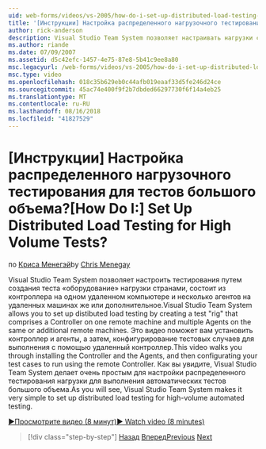 ```yaml
---
uid: web-forms/videos/vs-2005/how-do-i-set-up-distributed-load-testing-for-high-volume-tests
title: '[Инструкции] Настройка распределенного нагрузочного тестирования для тестов большого объема? | Документы Майкрософт'
author: rick-anderson
description: Visual Studio Team System позволяет настраивать нагрузки странами тестирования путем создания теста «оборудование», которое состоит из контроллера на один удаленный компьютер и нескольк...
ms.author: riande
ms.date: 07/09/2007
ms.assetid: d5c42efc-1457-4e75-87e8-5b41c9ee8a80
msc.legacyurl: /web-forms/videos/vs-2005/how-do-i-set-up-distributed-load-testing-for-high-volume-tests
msc.type: video
ms.openlocfilehash: 018c35b629eb0c44afb019eaaf33d5fe246d24ce
ms.sourcegitcommit: 45ac74e400f9f2b7dbded66297730f6f14a4eb25
ms.translationtype: MT
ms.contentlocale: ru-RU
ms.lasthandoff: 08/16/2018
ms.locfileid: "41827529"
---
```

<a name="how-do-i-set-up-distributed-load-testing-for-high-volume-tests"></a><span data-ttu-id="c3cb0-104">[Инструкции] Настройка распределенного нагрузочного тестирования для тестов большого объема?</span><span class="sxs-lookup"><span data-stu-id="c3cb0-104">[How Do I:] Set Up Distributed Load Testing for High Volume Tests?</span></span>
====================
<span data-ttu-id="c3cb0-105">по [Криса Менегэй](https://twitter.com/CMenegay)</span><span class="sxs-lookup"><span data-stu-id="c3cb0-105">by [Chris Menegay](https://twitter.com/CMenegay)</span></span>

<span data-ttu-id="c3cb0-106">Visual Studio Team System позволяет настроить тестирования путем создания теста «оборудование» нагрузки странами, состоит из контроллера на одном удаленном компьютере и несколько агентов на удаленных машинах же или дополнительное.</span><span class="sxs-lookup"><span data-stu-id="c3cb0-106">Visual Studio Team System allows you to set up distibuted load testing by creating a test "rig" that comprises a Controller on one remote machine and multiple Agents on the same or additional remote machines.</span></span> <span data-ttu-id="c3cb0-107">Это видео поможет вам установить контроллер и агенты, а затем, конфигурирование тестовых случаев для выполнения с помощью удаленный контроллер.</span><span class="sxs-lookup"><span data-stu-id="c3cb0-107">This video walks you through installing the Controller and the Agents, and then configurating your test cases to run using the remote Controller.</span></span> <span data-ttu-id="c3cb0-108">Как вы увидите, Visual Studio Team System делает очень простым для настройки распределенного тестирования нагрузки для выполнения автоматических тестов большого объема.</span><span class="sxs-lookup"><span data-stu-id="c3cb0-108">As you will see, Visual Studio Team System makes it very simple to set up distributed load testing for high-volume automated testing.</span></span>

[<span data-ttu-id="c3cb0-109">&#9654;Просмотрите видео (8 минут)</span><span class="sxs-lookup"><span data-stu-id="c3cb0-109">&#9654; Watch video (8 minutes)</span></span>](https://channel9.msdn.com/Blogs/ASP-NET-Site-Videos/how-do-i-set-up-distributed-load-testing-for-high-volume-tests)

> [!div class="step-by-step"]
> <span data-ttu-id="c3cb0-110">[Назад](how-do-i-tune-web-application-performance-with-profiling.md)
> [Вперед](how-do-i-enforce-coding-standards-with-code-analysis.md)</span><span class="sxs-lookup"><span data-stu-id="c3cb0-110">[Previous](how-do-i-tune-web-application-performance-with-profiling.md)
[Next](how-do-i-enforce-coding-standards-with-code-analysis.md)</span></span>
